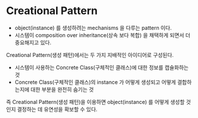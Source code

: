 # Creational Pattern

- object(instance) 를 생성하려는 mechanisms 을 다루는 pattern 이다.
- 시스템이 composition over inheritance(상속 보다 복합) 을 채택하게 되면서 더 중요해지고 있다.

Creational Pattern(생성 패턴)에서는 두 가지 지배적인 아이디어로 구성된다.

- 시스템이 사용하는 Concrete Class(구체적인 클래스)에 대한 정보를 캡슐화하는 것
- Concrete Class(구체적인 클래스)의 instance 가 어떻게 생성되고 어떻게 결합하는지에 대한 부분을 완전히 숨기는 것

즉 Creational Pattern(생성 패턴)을 이용하면 object(instance) 를 어떻게 생성할 것인지 결정하는 데 유연성을 확보할 수 있다.
